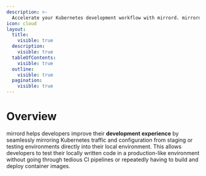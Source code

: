 ```yaml
---
description: >-
  Accelerate your Kubernetes development workflow with mirrord. mirrord lets developers run and test their code in a real Kubernetes environment instantly, without needing to rebuild or redeploy.
icon: cloud
layout:
  title:
    visible: true
  description:
    visible: true
  tableOfContents:
    visible: true
  outline:
    visible: true
  pagination:
    visible: true
---
```



# Overview

mirrord helps developers improve their **development experience** by seamlessly mirroring Kubernetes traffic and configuration from staging or testing environments directly into their local environment. This allows developers to test their locally written code in a production-like environment without going through tedious CI pipelines or repeatedly having to build and deploy container images.

